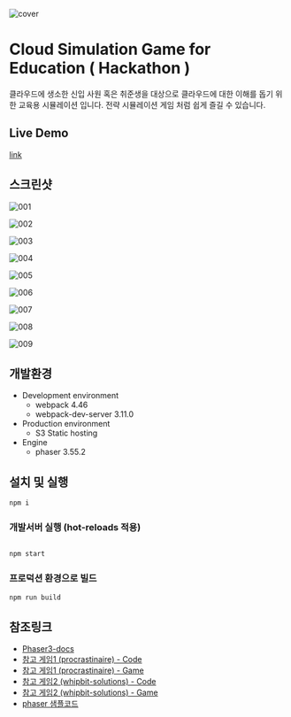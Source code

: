 ![cover](https://github.com/goormgoorm/cloud-strategy-game/blob/master/public/logo/cover.png?raw=true)

# Cloud Simulation Game for Education ( Hackathon )
클라우드에 생소한 신입 사원 혹은 취준생을 대상으로 클라우드에 대한 이해를 돕기 위한 교육용 시뮬레이션 입니다.
전략 시뮬레이션 게임 처럼 쉽게 즐길 수 있습니다.


## Live Demo
[link](https://goormgoorm.itch.io/goormgoorm)

## 스크린샷
![001](https://github.com/goormgoorm/cloud-strategy-game/blob/master/public/screenshot/001.png?raw=true)

![002](https://github.com/goormgoorm/cloud-strategy-game/blob/master/public/screenshot/002.png?raw=true)

![003](https://github.com/goormgoorm/cloud-strategy-game/blob/master/public/screenshot/003.png?raw=true)

![004](https://github.com/goormgoorm/cloud-strategy-game/blob/master/public/screenshot/004.png?raw=true)

![005](https://github.com/goormgoorm/cloud-strategy-game/blob/master/public/screenshot/005.png?raw=true)

![006](https://github.com/goormgoorm/cloud-strategy-game/blob/master/public/screenshot/006.png?raw=true)

![007](https://github.com/goormgoorm/cloud-strategy-game/blob/master/public/screenshot/007.png?raw=true)

![008](https://github.com/goormgoorm/cloud-strategy-game/blob/master/public/screenshot/008.png?raw=true)

![009](https://github.com/goormgoorm/cloud-strategy-game/blob/master/public/screenshot/009.png?raw=true)



## 개발환경
* Development environment
    * webpack 4.46
    * webpack-dev-server 3.11.0
* Production environment
    * S3 Static hosting
* Engine
    * phaser 3.55.2


## 설치 및 실행
```js
npm i
```

### 개발서버 실행 (hot-reloads 적용)
```js

npm start

```


### 프로덕션 환경으로 빌드
```js
npm run build
```


## 참조링크
* [Phaser3-docs](https://photonstorm.github.io/phaser3-docs/index.html)
* [참고 게임1 (procrastinaire) - Code](https://github.com/cloakedninjas/procrastinaire)
* [참고 게임1 (procrastinaire) - Game](https://cloakedninjas.itch.io/procrastinaire)
* [참고 게임2 (whipbit-solutions) - Code](https://github.com/zouharvi/whipbit-solutions)
* [참고 게임2 (whipbit-solutions) - Game](https://zouharvi.itch.io/whipbit-solutions)
* [phaser 샘플코드](http://labs.phaser.io/index.html)
